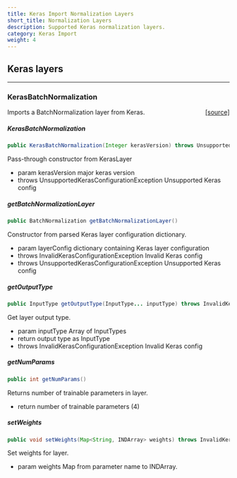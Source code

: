 ```yaml
---
title: Keras Import Normalization Layers
short_title: Normalization Layers
description: Supported Keras normalization layers.
category: Keras Import
weight: 4
---
```


## Keras layers


---

### KerasBatchNormalization
<span style="float:right;"> [[source]](https://github.com/eclipse/deeplearning4j/tree/master/deeplearning4j/deeplearning4j-modelimport/src/main/java/org/deeplearning4j/nn/modelimport/keras/layers/normalization/KerasBatchNormalization.java) </span>

Imports a BatchNormalization layer from Keras.


##### KerasBatchNormalization 
```java
public KerasBatchNormalization(Integer kerasVersion) throws UnsupportedKerasConfigurationException 
```


Pass-through constructor from KerasLayer

- param kerasVersion major keras version
- throws UnsupportedKerasConfigurationException Unsupported Keras config


##### getBatchNormalizationLayer 
```java
public BatchNormalization getBatchNormalizationLayer() 
```


Constructor from parsed Keras layer configuration dictionary.

- param layerConfig dictionary containing Keras layer configuration
- throws InvalidKerasConfigurationException     Invalid Keras config
- throws UnsupportedKerasConfigurationException Unsupported Keras config

##### getOutputType 
```java
public InputType getOutputType(InputType... inputType) throws InvalidKerasConfigurationException 
```


Get layer output type.

- param inputType Array of InputTypes
- return output type as InputType
- throws InvalidKerasConfigurationException Invalid Keras config

##### getNumParams 
```java
public int getNumParams() 
```


Returns number of trainable parameters in layer.

- return number of trainable parameters (4)

##### setWeights 
```java
public void setWeights(Map<String, INDArray> weights) throws InvalidKerasConfigurationException 
```


Set weights for layer.

- param weights Map from parameter name to INDArray.

